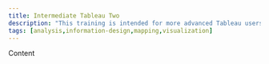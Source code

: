 ```yaml
---
title: Intermediate Tableau Two
description: "This training is intended for more advanced Tableau users who are very comfortable in creating Tableau charts or someone who took our Intermediate Tableau One course. We will cover visualization best practices, dashboard design and creation, smarter user interface with the Actions and Storypoint features, and statistical tools in Tableau."
tags: [analysis,information-design,mapping,visualization]
---
```

Content